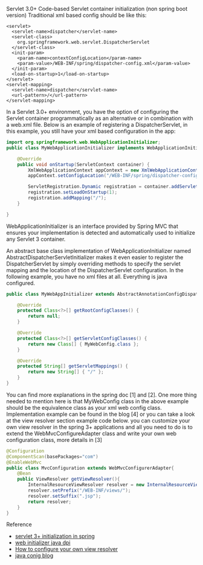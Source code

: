 Servlet 3.0+ Code-based Servlet container initialization (non spring boot version)
Traditional xml based config should be like this:
```
<servlet>
  <servlet-name>dispatcher</servlet-name>
  <servlet-class>
    org.springframework.web.servlet.DispatcherServlet
  </servlet-class>
  <init-param>
    <param-name>contextConfigLocation</param-name>
    <param-value>/WEB-INF/spring/dispatcher-config.xml</param-value>
  </init-param>
  <load-on-startup>1</load-on-startup>
</servlet>
<servlet-mapping>
  <servlet-name>dispatcher</servlet-name>
  <url-pattern>/</url-pattern>
</servlet-mapping>
```
In a Servlet 3.0+ environment, you have the option of configuring the Servlet container programmatically as an alternative or 
in combination with a web.xml file. Below is an example of registering a DispatcherServlet,
in this example, you still have your xml based configuration in the app: 
```java
import org.springframework.web.WebApplicationInitializer;
public class MyWebApplicationInitializer implements WebApplicationInitializer {

    @Override
    public void onStartup(ServletContext container) {
        XmlWebApplicationContext appContext = new XmlWebApplicationContext();
        appContext.setConfigLocation("/WEB-INF/spring/dispatcher-config.xml");

        ServletRegistration.Dynamic registration = container.addServlet("dispatcher", new DispatcherServlet(appContext));
        registration.setLoadOnStartup(1);
        registration.addMapping("/");
    }

}
```
WebApplicationInitializer is an interface provided by Spring MVC that ensures your implementation is detected and automatically 
used to initialize any Servlet 3 container.

An abstract base class implementation of WebApplicationInitializer named AbstractDispatcherServletInitializer 
makes it even easier to register the DispatcherServlet by simply overriding methods to specify the servlet mapping and the location 
of the DispatcherServlet configuration. In the following example, you have no xml files at all. Everything is java configured. 
```java
public class MyWebAppInitializer extends AbstractAnnotationConfigDispatcherServletInitializer {

    @Override
    protected Class<?>[] getRootConfigClasses() {
        return null;
    }

    @Override
    protected Class<?>[] getServletConfigClasses() {
        return new Class[] { MyWebConfig.class };
    }

    @Override
    protected String[] getServletMappings() {
        return new String[] { "/" };
    }
}
```
You can find more explanations in the spring doc [1] and [2]. One more thing needed to mention here is 
that MyWebConfig class in the above example should be the equivalence class as your xml web config class. 
Implementation example can be found in the blog [4] or you can take a look at the view resolver section example code below.
you can customize your own view resolver in the spring 3+ applications and all you need to do is to extend the WebMvcConfigureAdapter class and write your own web configuration class, more details in [3]
```java
@Configuration
@ComponentScan(basePackages="com")
@EnableWebMvc
public class MvcConfiguration extends WebMvcConfigurerAdapter{
    @Bean
    public ViewResolver getViewResolver(){
        InternalResourceViewResolver resolver = new InternalResourceViewResolver();
        resolver.setPrefix("/WEB-INF/views/");
        resolver.setSuffix(".jsp");
        return resolver;
    }
}
```

Reference
* [servlet 3+ initialization in spring](http://docs.spring.io/spring/docs/4.0.x/spring-framework-reference/html/mvc.html#mvc-container-config)
* [web initializer java dpi](http://docs.spring.io/spring/docs/4.0.x/javadoc-api/org/springframework/web/WebApplicationInitializer.html)
* [How to configure your own view resolver](http://stackoverflow.com/questions/14426947/viewresolver-using-java-annotation)
* [java conig blog](https://rajendersaini.wordpress.com/2013/07/01/step-by-step-spring-mvc-app-using-java-config/)

